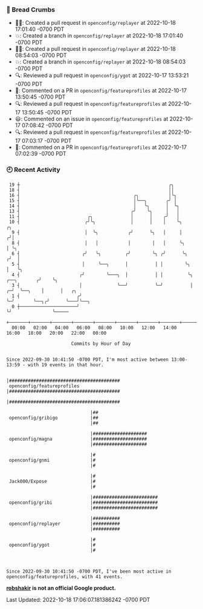 ### 🍞 Bread Crumbs

 * ✍🏼: Created a pull request in `openconfig/replayer` at 2022-10-18 17:01:40 -0700 PDT
 * 💥: Created a branch in `openconfig/replayer` at 2022-10-18 17:01:40 -0700 PDT
 * ✍🏼: Created a pull request in `openconfig/replayer` at 2022-10-18 08:54:03 -0700 PDT
 * 💥: Created a branch in `openconfig/replayer` at 2022-10-18 08:54:03 -0700 PDT
 * 🔍: Reviewed a pull request in  `openconfig/ygot` at 2022-10-17 13:53:21 -0700 PDT
 * 💬: Commented on a PR in  `openconfig/featureprofiles` at 2022-10-17 13:50:45 -0700 PDT
 * 🔍: Reviewed a pull request in  `openconfig/featureprofiles` at 2022-10-17 13:50:45 -0700 PDT
 * 😃: Commented on an issue in `openconfig/featureprofiles` at 2022-10-17 07:08:42 -0700 PDT
 * 🔍: Reviewed a pull request in  `openconfig/featureprofiles` at 2022-10-17 07:03:17 -0700 PDT
 * 💬: Commented on a PR in  `openconfig/featureprofiles` at 2022-10-17 07:02:39 -0700 PDT

### 🕘 Recent Activity
```
 19 ┼                                                       ╭╮
 18 ┤                                                       ││
 16 ┤                                          ╭╮           │╰╮
 15 ┤                                          │╰──╮       ╭╯ │
 14 ┤                                          │   ╰╮      │  ╰╮
 13 ┤                                         ╭╯    ╰╮     │   │
 11 ┤                         ╭╮              │      │    ╭╯   │
 10 ┤                        ╭╯╰╮             │      │    │    ╰╮                     ╭╮
  9 ┤                        │  ╰╮           ╭╯      ╰╮   │     │                    ╭╯│
  8 ┤                        │   │           │        │   │     ╰╮                   │ ╰╮
  6 ┤                       ╭╯   ╰╮         ╭╯        ╰╮ ╭╯      ╰╮                 ╭╯  │
  5 ┤                       │     ╰──╮      │          │ │        ╰╮                │   ╰╮
  4 ┤                      ╭╯        ╰───╮  │          │ │         ╰╮   ╭──╮       ╭╯    ╰╮
  3 ┤                      │             ╰──╯          ╰─╯          │ ╭─╯  ╰──╮    │      │   ╭╮
  1 ┤                     ╭╯                                        ╰─╯       ╰──╮╭╯      ╰───╯╰──╮
  0 ┼─────────────────────╯                                                      ╰╯               ╰─────
    +───────+───────+───────+───────+───────+───────+───────+───────+───────+───────+───────+───────+────
  00:00   02:00   04:00   06:00   08:00   10:00   12:00   14:00   16:00   18:00   20:00   22:00   00:00   

						Commits by Hour of Day


Since 2022-09-30 10:41:50 -0700 PDT, I'm most active between 13:00-13:59 - with 19 events in that hour.

```



```
                               |#########################################
 openconfig/featureprofiles    |#########################################
                               |#########################################

                               |##
 openconfig/gribigo            |##
                               |##

                               |####################
 openconfig/magna              |####################
                               |####################

                               |#
 openconfig/gnmi               |#
                               |#

                               |#
 Jack000/Expose                |#
                               |#

                               |########################
 openconfig/gribi              |########################
                               |########################

                               |##########
 openconfig/replayer           |##########
                               |##########

                               |#
 openconfig/ygot               |#
                               |#



Since 2022-09-30 10:41:50 -0700 PDT, I've been most active in openconfig/featureprofiles, with 41 events.

```
**[robshakir](mailto:robjs@google.com) is not an official Google product.**  


Last Updated: 2022-10-18 17:06:07.181386242 -0700 PDT
